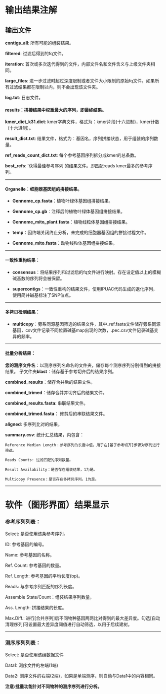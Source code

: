 
# 输出结果注解


## 输出文件


**contigs_all**: 所有可能的组装结果。

**filtered**: 过滤后得到的fq文件。

**iteration**: 首次或多次迭代得到的文件，内部文件名和文件含义与上级文件夹相同。

**large_files**: 进一步过滤时超过深度限制或者文件大小限制的原始fq文件。如果所有过滤结果都在限制以内，则不会出现该文件夹。

**log.txt**: 日志文件。

#### **results：拼接结果中权重最大的序列，即最终结果。**

**kmer_dict_k31.dict**: kmer字典文件，格式为：kmer片段(十六进制)，kmer计数（十六进制）。

**result_dict.txt**: 结果文件，格式为：基因名，序列拼接状态，用于组装的序列数量。

**ref_reads_count_dict.txt**: 每个参考基因序列拆分成kmer的总条数。


**best_refs**: '获得最佳参考序列'的结果文件。即匹配reads kmer最多的参考序列。

---
#### Organelle：细胞器基因组的拼接结果。


* **Gennome_cp.fasta**：植物叶绿体基因组拼接结果。

* **Gennome_cp.gb**：注释后的植物叶绿体基因组拼接结果。

* **Gennome_mito_plant.fasta**：植物线粒体基因组拼接结果。


* **temp**：因终端关闭终止分析，未完成的细胞器基因组的拼接过程文件。

* **Gennome_mito.fasta**：动物线粒体基因组拼接结果。

---

#### 一致性重构结果：



* **consensus**：将结果序列和过滤后的fq文件进行映射。存在设定值以上的模糊碱基数的序列将会被保留。

* **supercontigs**：一致性重构的结果文件，使用IPUAC代码生成的退化序列，使用简并碱基标注了SNP位点。

---

#### 多拷贝检测结果：



* **multicopy**：旁系同源基因筛选的结果文件，其中_ref.fasta文件储存旁系同源基因，csv文件记录不同位置碱基map出现的次数，.pec.csv文件记录碱基变异的频率。



---

#### 批量分析结果：




**您的测序文件名**：以测序序列名命名的文件夹，储存每个测序序列分别得到的拼接结果。
    子文件夹**blast**：储存基于参考切齐后的结果序列。

**combined_results**：储存合并后的结果文件。

**combined_trimed**：储存合并并切齐后的结果文件。

**combined_results.fasta**: 串联结果文件。

**combined_trimed.fasta**： 修剪后的串联结果文件。


**aligned**: 多序列比对的结果。

**summary.csv**: 统计汇总结果，内包含：


    Reference Median Length：参考序列的长度中值，用于在[基于参考切齐]步骤对序列进行筛选。
    
    Reads Counts: 过滤匹配的序列数量。

    Result Availability：是否存在组装结果，1为是。

    Multicopy Presence：是否存在多拷贝序列。1为是。



 ---

# 软件（图形界面）结果显示

### 参考序列列表：

Select: 是否使用该条参考序列。

ID: 参考基因的编号。

Name: 参考基因的名称。

Ref. Count: 参考基因的数量。

Ref. Length: 参考基因的平均长度(bp)。

Reads: 与参考序列匹配的序列长度。

Assemble State/Count：组装结果序列数量。

Ass. Length: 拼接结果的长度。

Max.Diff.: 进行[合并序列]后不同物种基因两两比对得到的最大差异度。勾选[自动清理序列]可设置最大差异度阈值进行自动筛选，以用于后续建树。

---

### 测序序列列表：

Select: 是否使用该组数据文件

Data1: 测序文件的左端(1端)

Data2: 测序文件的右端(2端)，如果是单端测序，则自动与Data1中的内容相同。

**注意:批量功能针对不同物种的测序序列进行分析。**